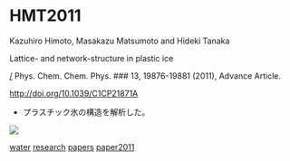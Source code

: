 # HMT2011

Kazuhiro Himoto, Masakazu Matsumoto and Hideki Tanaka

Lattice- and network-structure in plastic ice

[/](/.md) Phys. Chem. Chem. Phys.  ### 13, 19876-19881 (2011), Advance Article.

http://doi.org/10.1039/C1CP21871A


* プラスチック氷の構造を解析した。

![](https://i.gyazo.com/39cf7ec2d5b8203767fd552acae17760.jpg)



[water](water.md) [research](research.md) [papers](papers.md) [paper2011](paper2011.md) 


